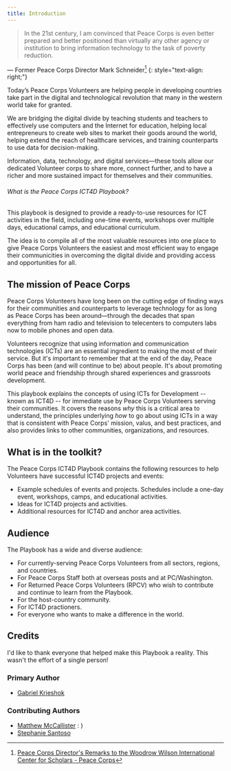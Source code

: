 ```yaml
---
title: Introduction
---
```


> In the 21st century, I am convinced that Peace Corps is even better prepared and better positioned than virtually any other agency or institution to bring information technology to the task of poverty reduction.

— Former Peace Corps Director Mark Schneider[^1]
{: style="text-align: right;"}


<!-- <div class="gallery">

<img src="/img/introduction-cameroon.jpg" class="circle-photo item" />

<img src="/img/introduction-malawi.jpg" class="circle-photo item" />

<img src="/img/introduction-philippines.jpg" class="circle-photo item" />
</div> -->

Today’s Peace Corps Volunteers are helping people in developing countries take part in the digital and technological revolution that many in the western world take for granted.

We are bridging the digital divide by teaching students and teachers to effectively use computers and the Internet for education, helping local entrepreneurs to create web sites to market their goods around the world, helping extend the reach of healthcare services, and training counterparts to use data for decision-making.

Information, data, technology, and digital services—these tools allow our dedicated Volunteer corps to share more, connect further, and to have a richer and more sustained impact for themselves and their communities.

<div class="note">

###### What is the Peace Corps ICT4D Playbook?

This playbook is designed to provide a ready-to-use resources for ICT activities in the field, including one-time events, workshops over multiple days, educational camps, and educational curriculum.

The idea is to compile all of the most valuable resources into one place to give Peace Corps Volunteers the easiest and most efficient way to engage their communicities in overcoming the digital divide and providing access and opportunities for all.

</div>

## The mission of Peace Corps

Peace Corps Volunteers have long been on the cutting edge of finding ways for their communities and counterparts to leverage technology for as long as Peace Corps has been around—through the decades that span everything from ham radio and television to telecenters to computers labs now to mobile phones and open data.

Volunteers recognize that using information and communication technologies (ICTs) are an essential ingredient to making the most of their service. But it's important to remember that at the end of the day, Peace Corps has been (and will continue to be) about people. It's about promoting world peace and friendship through shared experiences and grassroots development.

This playbook explains the concepts of using ICTs for Development -- known as ICT4D -- for immediate use by Peace Corps Volunteers serving their communities. It covers the reasons *why* this is a critical area to understand, the principles underlying *how* to go about using ICTs in a way that is consistent with Peace Corps' mission, valus, and best practices, and also provides links to other communities, organizations, and resources.

## What is in the toolkit?

The Peace Corps ICT4D Playbook contains the following resources to help Volunteers have successful ICT4D projects and events:

- Example schedules of events and projects. Schedules include a one-day event, workshops, camps, and educational activities.
- Ideas for ICT4D projects and activities.
- Additional resources for ICT4D and anchor area activities.

## Audience

The Playbook has a wide and diverse audience:

- For currently-serving Peace Corps Volunteers from all sectors, regions, and countries.
- For Peace Corps Staff both at overseas posts and at PC/Washington.
- For Returned Peace Corps Volunteers (RPCV) who wish to contribute and continue to learn from the Playbook.
- For the host-country community.
- For ICT4D practioners.
- For everyone who wants to make a difference in the world.

## Credits

I'd like to thank everyone that helped make this Playbook a reality. This wasn't the effort of a single person!


### Primary Author

- [Gabriel Krieshok](http://gabrielkrieshok.com)

### Contributing Authors

- [Matthew McCallister]() : )
- [Stephanie Santoso]()

[^1]: [Peace Corps Director's Remarks to the Woodrow Wilson International Center for Scholars - Peace Corps](http://www.peacecorps.gov/media/forpress/press/490/)


